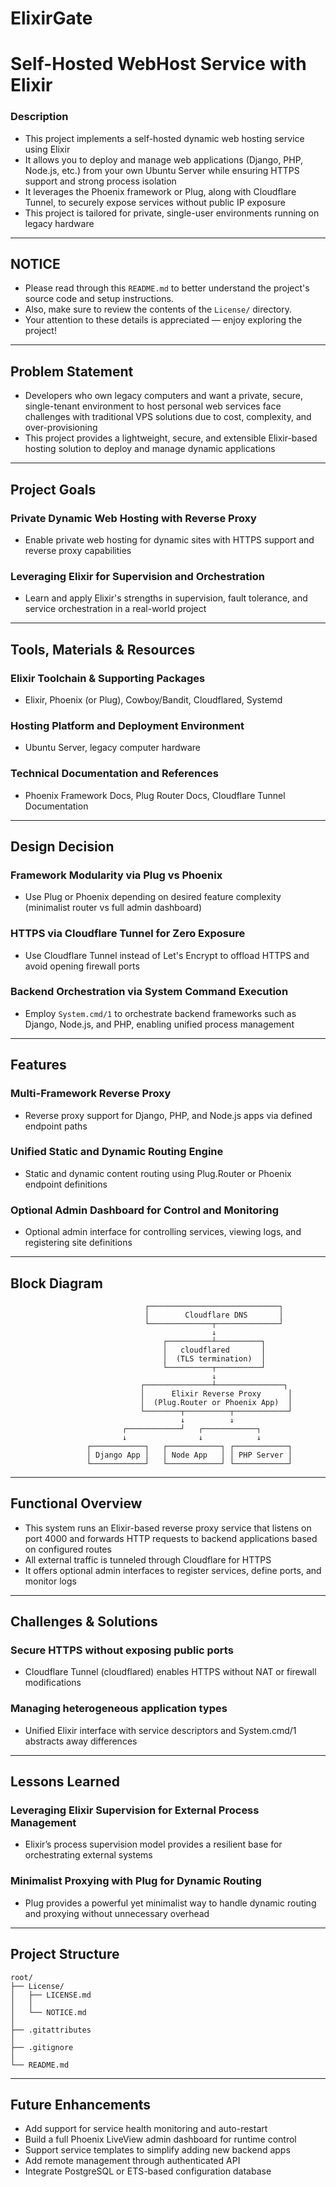 # ElixirGate

# Self-Hosted WebHost Service with Elixir

### Description

- This project implements a self-hosted dynamic web hosting service using Elixir
- It allows you to deploy and manage web applications (Django, PHP, Node.js, etc.) from your own Ubuntu Server while ensuring HTTPS support and strong process isolation
- It leverages the Phoenix framework or Plug, along with Cloudflare Tunnel, to securely expose services without public IP exposure
- This project is tailored for private, single-user environments running on legacy hardware

---

## NOTICE

- Please read through this `README.md` to better understand the project's source code and setup instructions.
- Also, make sure to review the contents of the `License/` directory.
- Your attention to these details is appreciated — enjoy exploring the project!

---

## Problem Statement

- Developers who own legacy computers and want a private, secure, single-tenant environment to host personal web services face challenges with traditional VPS solutions due to cost, complexity, and over-provisioning
- This project provides a lightweight, secure, and extensible Elixir-based hosting solution to deploy and manage dynamic applications

---

## Project Goals

### Private Dynamic Web Hosting with Reverse Proxy

- Enable private web hosting for dynamic sites with HTTPS support and reverse proxy capabilities

### Leveraging Elixir for Supervision and Orchestration

- Learn and apply Elixir's strengths in supervision, fault tolerance, and service orchestration in a real-world project

---

## Tools, Materials & Resources

### Elixir Toolchain & Supporting Packages

- Elixir, Phoenix (or Plug), Cowboy/Bandit, Cloudflared, Systemd

### Hosting Platform and Deployment Environment

- Ubuntu Server, legacy computer hardware

### Technical Documentation and References

- Phoenix Framework Docs, Plug Router Docs, Cloudflare Tunnel Documentation

---

## Design Decision

### Framework Modularity via Plug vs Phoenix

- Use Plug or Phoenix depending on desired feature complexity (minimalist router vs full admin dashboard)

### HTTPS via Cloudflare Tunnel for Zero Exposure

- Use Cloudflare Tunnel instead of Let's Encrypt to offload HTTPS and avoid opening firewall ports

### Backend Orchestration via System Command Execution

- Employ `System.cmd/1` to orchestrate backend frameworks such as Django, Node.js, and PHP, enabling unified process management

---

## Features

### Multi-Framework Reverse Proxy

- Reverse proxy support for Django, PHP, and Node.js apps via defined endpoint paths

### Unified Static and Dynamic Routing Engine

- Static and dynamic content routing using Plug.Router or Phoenix endpoint definitions

### Optional Admin Dashboard for Control and Monitoring

- Optional admin interface for controlling services, viewing logs, and registering site definitions

---

## Block Diagram

```plaintext
                              ┌─────────────────────────────┐
                              │        Cloudflare DNS       │
                              └──────────────┬──────────────┘
                                             ↓
                                  ┌──────────┴──────────┐
                                  │   cloudflared       │
                                  │  (TLS termination)  │
                                  └──────────┬──────────┘
                                             ↓
                             ┌───────────────┴───────────────┐
                             │      Elixir Reverse Proxy      │
                             │  (Plug.Router or Phoenix App)  │
                             └────────┬──────────┬────────────┘
                                      ↓          ↓
                         ┌────────────┘   ┌────────────┐
                         ↓                ↓            ↓
                 ┌────────────┐   ┌────────────┐ ┌────────────┐
                 │ Django App │   │ Node App   │ │ PHP Server │
                 └────────────┘   └────────────┘ └────────────┘

```

---

## Functional Overview

- This system runs an Elixir-based reverse proxy service that listens on port 4000 and forwards HTTP requests to backend applications based on configured routes
- All external traffic is tunneled through Cloudflare for HTTPS
- It offers optional admin interfaces to register services, define ports, and monitor logs

---

## Challenges & Solutions

### Secure HTTPS without exposing public ports

- Cloudflare Tunnel (cloudflared) enables HTTPS without NAT or firewall modifications

### Managing heterogeneous application types

- Unified Elixir interface with service descriptors and System.cmd/1 abstracts away differences

---

## Lessons Learned

### Leveraging Elixir Supervision for External Process Management

- Elixir’s process supervision model provides a resilient base for orchestrating external systems

### Minimalist Proxying with Plug for Dynamic Routing

- Plug provides a powerful yet minimalist way to handle dynamic routing and proxying without unnecessary overhead

---

## Project Structure

```plaintext
root/
├── License/
│   ├── LICENSE.md
│   │
│   └── NOTICE.md
│
├── .gitattributes
│
├── .gitignore
│
└── README.md

```

---

## Future Enhancements

- Add support for service health monitoring and auto-restart
- Build a full Phoenix LiveView admin dashboard for runtime control
- Support service templates to simplify adding new backend apps
- Add remote management through authenticated API
- Integrate PostgreSQL or ETS-based configuration database

